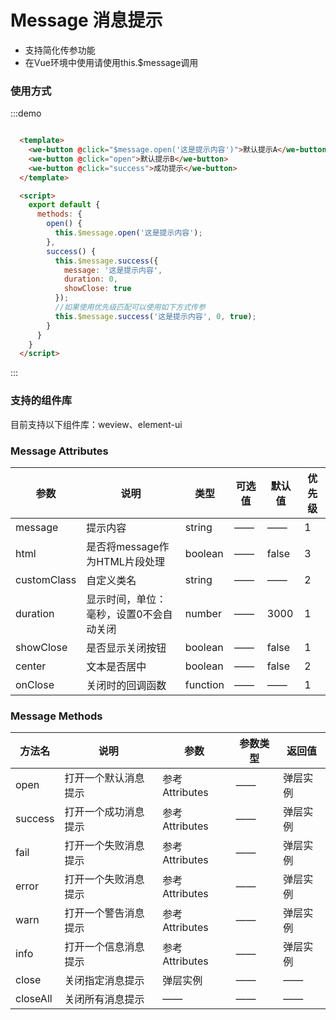 <script>
  export default {
    methods: {
      open() {},
      success() {}
    }
  }
</script>
# Message 消息提示

- 支持简化传参功能
- 在Vue环境中使用请使用this.$message调用

### 使用方式

:::demo

```html

  <template>
    <we-button @click="$message.open('这是提示内容')">默认提示A</we-button>
    <we-button @click="open">默认提示B</we-button>
    <we-button @click="success">成功提示</we-button>
  </template>

  <script>
    export default {
      methods: {
        open() {
          this.$message.open('这是提示内容');
        },
        success() {
          this.$message.success({
            message: '这是提示内容',
            duration: 0,
            showClose: true
          });
          //如果使用优先级匹配可以使用如下方式传参
          this.$message.success('这是提示内容', 0, true);
        }
      }
    }
  </script>
```
:::

### 支持的组件库

目前支持以下组件库：weview、element-ui

### Message Attributes
| 参数      | 说明                                 | 类型      | 可选值       | 默认值   | 优先级 |
|---------- |------------------------------------ |---------- |------------- |-------- |-------- |
| message   |	提示内容                             |	string    |	——          |	——       | 1 |
| html      |	是否将message作为HTML片段处理         |	boolean   |	——          |	false    | 3 |
| customClass |	自定义类名                         |	string    |	——          |	——       | 2 |
| duration  |	显示时间，单位：毫秒，设置0不会自动关闭 |	number    |	——          |	3000     | 1 |
| showClose |	是否显示关闭按钮                      |	boolean   |	——          |	false    | 1 |
| center    |	文本是否居中                         |	boolean   |	——          |	false    | 2 |
| onClose   |	关闭时的回调函数                      |	function  |	——          |	——       | 1 |

### Message Methods
| 方法名     | 说明                                     | 参数          | 参数类型   | 返回值        |
|---------- |----------------------------------------- |--------------|----------- |------------- |
| open      | 打开一个默认消息提示                       |	参考Attributes |	——         | 弹层实例 |
| success   | 打开一个成功消息提示                       |	参考Attributes |	——         | 弹层实例 |
| fail      | 打开一个失败消息提示                       |	参考Attributes |	——         | 弹层实例 |
| error     | 打开一个失败消息提示                       |	参考Attributes |	——         | 弹层实例 |
| warn      | 打开一个警告消息提示                       |	参考Attributes |	——         | 弹层实例 |
| info      | 打开一个信息消息提示                       |	参考Attributes |	——         | 弹层实例 |
| close     | 关闭指定消息提示                           |	弹层实例       |	——         | —— |
| closeAll  | 关闭所有消息提示                           |	——             |	——       | —— |
